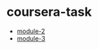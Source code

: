 # coursera-task
- [module-2](https://github.com/jhu-ep-coursera/fullstack-course4/blob/master/assignments/assignment2/Assignment-2.md)
- [module-3](https://github.com/jhu-ep-coursera/fullstack-course4/blob/master/assignments/assignment3/Assignment-3.md)
 
